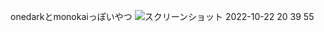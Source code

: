 onedarkとmonokaiっぽいやつ
![スクリーンショット 2022-10-22 20 39 55](https://user-images.githubusercontent.com/53589016/197337975-28db423f-1534-4ac7-b9b1-725138c3ea8e.png)
